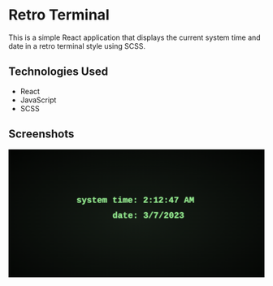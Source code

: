 # Retro Terminal

This is a simple React application that displays the current system time and date in a retro terminal style using SCSS.

## Technologies Used

- React
- JavaScript
- SCSS

## Screenshots

![Retro Terminal](/public/images/retro-terminal.png?raw=true "Retro Terminal")
